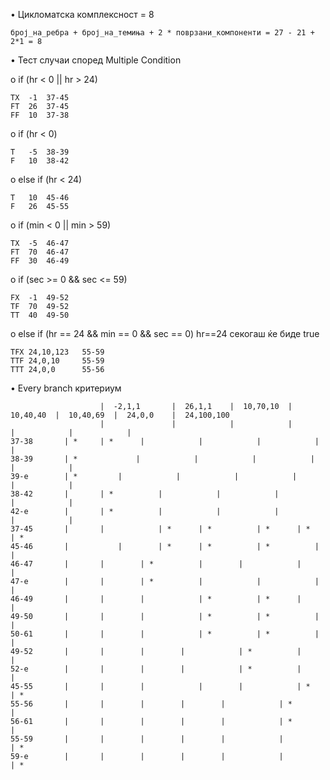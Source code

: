 •	Цикломатска комплексност = 8
        
    број_на_ребра + број_на_темиња + 2 * поврзани_компоненти = 27 - 21 + 2*1 = 8

•	Тест случаи според Multiple Condition

o	if (hr < 0 || hr > 24)

    TX	-1	37-45
    FT	26	37-45
    FF	10	37-38

o	if (hr < 0)

    T	-5	38-39	
    F	10	38-42

o	else if (hr < 24)

    T	10	45-46
    F	26	45-55

o	if (min < 0 || min > 59)

    TX	-5	46-47
    FT	70	46-47
    FF	30	46-49

o	if (sec >= 0 && sec <= 59)

    FX	-1	49-52	
    TF	70	49-52
    TT	40	49-50

o	else if (hr == 24 && min == 0 && sec == 0)
    hr==24 секогаш ќе биде true

    TFX	24,10,123	55-59
    TTF	24,0,10		55-59
    TTT	24,0,0		55-56


•	Every branch критериум


    	                |  -2,1,1       |  26,1,1    |  10,70,10  |  10,40,40  |  10,40,69  |  24,0,0    |  24,100,100
                        |               |            |            |            |            |            |
    37-38		| *		| *	     |            |            |            |            |
    38-39		| *             |            |            |            |            |            |
    39-e		| *	        |            |            |            |            |            |
    38-42		|		| *          |            |            |            |            |
    42-e		|		| *          |            |            |            |            |
    37-45		|		|   	     | *	  | *	       | *	    | *		 | *
    45-46		|	        |	     | *	  | *	       | *          |            |
    46-47		|		|	     | *          |	       |            |            |
    47-e		|		|	     | *          |            |            |            |
    46-49		|		|	     |            | *	       | *	    |	         |
    49-50		|		|	     |            | *	       | *          |            |
    50-61		|		|	     |            | * 	       | *          |            |
    49-52		|		|	     |		  |            | *          |            |
    52-e		|		|	     |		  |            | *          |            |
    45-55		|		|	     |	          |	       |            | *		 | *
    55-56		|		|	     |		  |	       |            | *          |
    56-61		|		|	     |		  |	       |            | *          |
    55-59		|		|	     |		  |	       |            |            | *
    59-e		|		|	     |		  |	       |            |            | *
